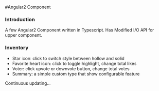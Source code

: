 #Angular2 Component

### Introduction
A few Angular2 Component written in Typescript.
Has Modified I/O API for upper component.

### Inventory

* Star icon: click to switch style between hollow and solid
* Favorite heart icon: click to toggle highlight, change total likes
* Voter: click upvote or downvote button, change total votes
* Summary: a simple custom type that show configurable feature

Continuous updating...